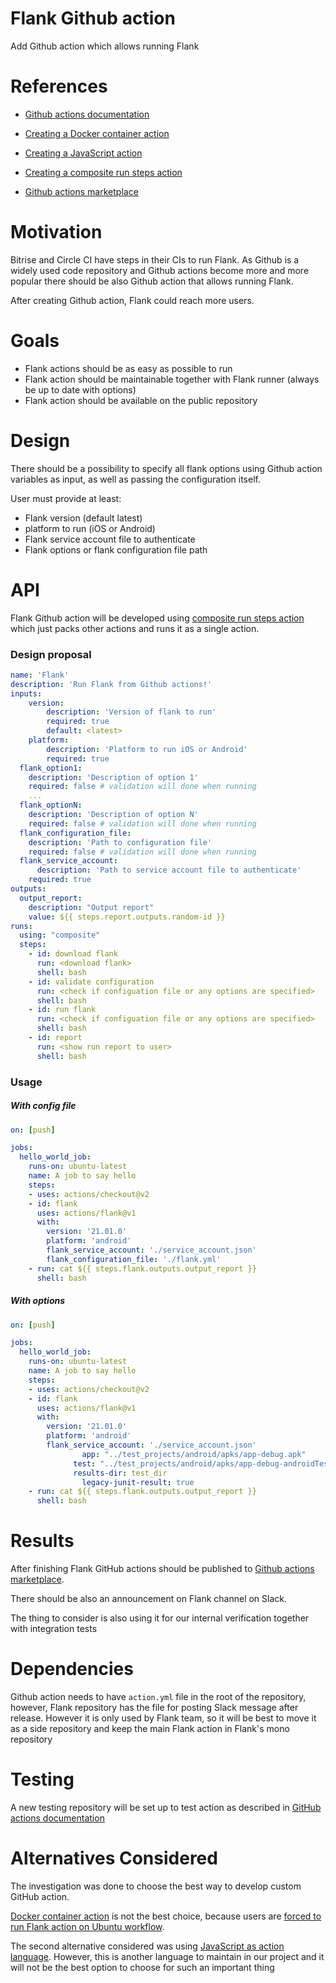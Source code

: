 # Flank Github action

Add Github action which allows running Flank

# References

- [Github actions documentation](https://github.com/features/actions)

- [Creating a Docker container action](https://docs.github.com/en/actions/creating-actions/creating-a-docker-container-action)

- [Creating a JavaScript action](https://docs.github.com/en/actions/creating-actions/creating-a-javascript-action)

- [Creating a composite run steps action](https://docs.github.com/en/actions/creating-actions/creating-a-composite-run-steps-action)

- [Github actions marketplace](https://github.com/marketplace?type=actions)

  

# Motivation

Bitrise and Circle CI have steps in their CIs to run Flank. As Github is a widely used code repository and Github actions become more and more popular there should be also Github action that allows running Flank. 

After creating Github action, Flank could reach more users.

# Goals

- Flank actions should be as easy as possible to run
- Flank action should be maintainable together with Flank runner (always be up to date with options)
- Flank action should be available on the public repository

# Design

There should be a possibility to specify all flank options using Github action variables as input, as well as passing the configuration itself.

User must provide at least:

- Flank version (default latest)
- platform to run (iOS or Android)
- Flank service account file to authenticate
- Flank options or flank configuration file path

# API

Flank Github action will be developed using [composite run steps action](https://docs.github.com/en/actions/creating-actions/creating-a-composite-run-steps-action) which just packs other actions and runs it as a single action.

### Design proposal

```yaml
name: 'Flank'
description: 'Run Flank from Github actions!'
inputs:
    version: 
        description: 'Version of flank to run'
        required: true
        default: <latest>
    platform: 
        description: 'Platform to run iOS or Android'
        required: true
  flank_option1:
    description: 'Description of option 1'
    required: false # validation will done when running
    ...
  flank_optionN:
    description: 'Description of option N'
    required: false # validation will done when running
  flank_configuration_file:
    description: 'Path to configuration file'
    required: false # validation will done when running
  flank_service_account: 
      description: 'Path to service account file to authenticate'
    required: true
outputs:
  output_report:
    description: "Output report"
    value: ${{ steps.report.outputs.random-id }}
runs:
  using: "composite"
  steps:
    - id: download flank
      run: <download flank>
      shell: bash
    - id: validate configuration
      run: <check if configuation file or any options are specified>
      shell: bash
    - id: run flank
      run: <check if configuation file or any options are specified>
      shell: bash
    - id: report
      run: <show run report to user>
      shell: bash
```



### Usage

##### With config file

```yaml
on: [push]

jobs:
  hello_world_job:
    runs-on: ubuntu-latest
    name: A job to say hello
    steps:
    - uses: actions/checkout@v2
    - id: flank
      uses: actions/flank@v1
      with:
        version: '21.01.0'
        platform: 'android'
        flank_service_account: './service_account.json'
        flank_configuration_file: './flank.yml'
    - run: cat ${{ steps.flank.outputs.output_report }}
      shell: bash
```

##### With options

```yaml
on: [push]

jobs:
  hello_world_job:
    runs-on: ubuntu-latest
    name: A job to say hello
    steps:
    - uses: actions/checkout@v2
    - id: flank
      uses: actions/flank@v1
      with:
        version: '21.01.0'
        platform: 'android'
        flank_service_account: './service_account.json'
                app: "../test_projects/android/apks/app-debug.apk"
              test: "../test_projects/android/apks/app-debug-androidTest.apk"
              results-dir: test_dir
                legacy-junit-result: true
    - run: cat ${{ steps.flank.outputs.output_report }}
      shell: bash
```

# Results

After finishing Flank GitHub actions should be published to [Github actions marketplace](https://github.com/marketplace?type=actions). 

There should be also an announcement on Flank channel on Slack.

The thing to consider is also using it for our internal verification together with integration tests

# Dependencies

Github action needs to have `action.yml` file in the root of the repository, however, Flank repository has the file for posting Slack message after release. However it is only used by Flank team, so it will be best to move it as a side repository and keep the main Flank action in Flank's mono repository

# Testing

A new testing repository will be set up to test action as described in [GitHub actions documentation](https://docs.github.com/en/actions/creating-actions/creating-a-composite-run-steps-action#testing-out-your-action-in-a-workflow)

# Alternatives Considered

The investigation was done to choose the best way to develop custom GitHub action.

[Docker container action](https://docs.github.com/en/actions/creating-actions/creating-a-docker-container-action) is not the best choice, because users are [forced to run Flank action on Ubuntu workflow](https://docs.github.com/en/actions/creating-actions/about-actions#types-of-actions).

The second alternative considered was using [JavaScript as action language](https://docs.github.com/en/actions/creating-actions/creating-a-javascript-action). However, this is another language to maintain in our project and it will not be the best option to choose for such an important thing

